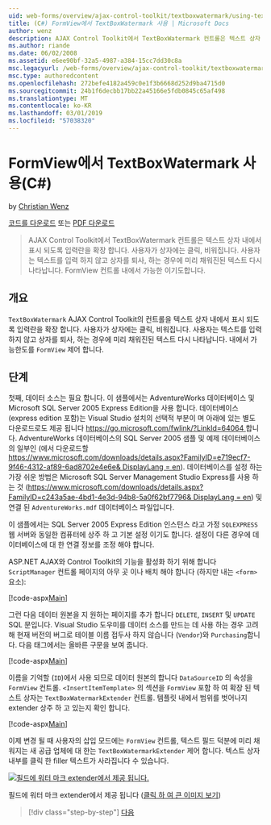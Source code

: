 ```yaml
---
uid: web-forms/overview/ajax-control-toolkit/textboxwatermark/using-textboxwatermark-in-a-formview-cs
title: (C#) FormView에서 TextBoxWatermark 사용 | Microsoft Docs
author: wenz
description: AJAX Control Toolkit에서 TextBoxWatermark 컨트롤은 텍스트 상자 내에서 표시 되도록 입력란을 확장 합니다. 상자에 사용자가 클릭 하 고 있나요...
ms.author: riande
ms.date: 06/02/2008
ms.assetid: e6ee90bf-32a5-4987-a384-15cc7dd30c8a
msc.legacyurl: /web-forms/overview/ajax-control-toolkit/textboxwatermark/using-textboxwatermark-in-a-formview-cs
msc.type: authoredcontent
ms.openlocfilehash: 272befe4182a459c0e1f3b6668d252d9ba4715d0
ms.sourcegitcommit: 24b1f6decbb17bb22a45166e5fdb0845c65af498
ms.translationtype: MT
ms.contentlocale: ko-KR
ms.lasthandoff: 03/01/2019
ms.locfileid: "57038320"
---
```

<a name="using-textboxwatermark-in-a-formview-c"></a>FormView에서 TextBoxWatermark 사용(C#)
====================
by [Christian Wenz](https://github.com/wenz)

[코드를 다운로드](http://download.microsoft.com/download/9/3/f/93f8daea-bebd-4821-833b-95205389c7d0/TextBoxWatermark1.cs.zip) 또는 [PDF 다운로드](http://download.microsoft.com/download/b/6/a/b6ae89ee-df69-4c87-9bfb-ad1eb2b23373/textboxwatermark1CS.pdf)

> AJAX Control Toolkit에서 TextBoxWatermark 컨트롤은 텍스트 상자 내에서 표시 되도록 입력란을 확장 합니다. 사용자가 상자에는 클릭, 비워집니다. 사용자는 텍스트를 입력 하지 않고 상자를 퇴사, 하는 경우에 미리 채워진된 텍스트 다시 나타납니다. FormView 컨트롤 내에서 가능한 이기도합니다.


## <a name="overview"></a>개요

`TextBoxWatermark` AJAX Control Toolkit의 컨트롤을 텍스트 상자 내에서 표시 되도록 입력란을 확장 합니다. 사용자가 상자에는 클릭, 비워집니다. 사용자는 텍스트를 입력 하지 않고 상자를 퇴사, 하는 경우에 미리 채워진된 텍스트 다시 나타납니다. 내에서 가능한도를 `FormView` 제어 합니다.

## <a name="steps"></a>단계

첫째, 데이터 소스는 필요 합니다. 이 샘플에서는 AdventureWorks 데이터베이스 및 Microsoft SQL Server 2005 Express Edition을 사용 합니다. 데이터베이스 (express edition 포함)는 Visual Studio 설치의 선택적 부분이 며 아래에 있는 별도 다운로드로도 제공 됩니다 [ https://go.microsoft.com/fwlink/?LinkId=64064 ](https://go.microsoft.com/fwlink/?LinkId=64064)합니다. AdventureWorks 데이터베이스의 SQL Server 2005 샘플 및 예제 데이터베이스의 일부인 (에서 다운로드할 [ https://www.microsoft.com/downloads/details.aspx?FamilyID=e719ecf7-9f46-4312-af89-6ad8702e4e6e&amp; DisplayLang = en](https://www.microsoft.com/downloads/details.aspx?FamilyID=e719ecf7-9f46-4312-af89-6ad8702e4e6e&amp;DisplayLang=en)). 데이터베이스를 설정 하는 가장 쉬운 방법은 Microsoft SQL Server Management Studio Express를 사용 하는 것 ([https://www.microsoft.com/downloads/details.aspx?FamilyID=c243a5ae-4bd1-4e3d-94b8-5a0f62bf7796&amp; DisplayLang = en](https://www.microsoft.com/downloads/details.aspx?FamilyID=c243a5ae-4bd1-4e3d-94b8-5a0f62bf7796&amp;DisplayLang=en)) 및 연결 된 `AdventureWorks.mdf` 데이터베이스 파일입니다.

이 샘플에서는 SQL Server 2005 Express Edition 인스턴스 라고 가정 `SQLEXPRESS` 웹 서버와 동일한 컴퓨터에 상주 하 고 기본 설정 이기도 합니다. 설정이 다른 경우에 데이터베이스에 대 한 연결 정보를 조정 해야 합니다.

ASP.NET AJAX와 Control Toolkit의 기능을 활성화 하기 위해 합니다 `ScriptManager` 컨트롤 페이지의 아무 곳 이나 배치 해야 합니다 (하지만 내는 `<form>` 요소):

[!code-aspx[Main](using-textboxwatermark-in-a-formview-cs/samples/sample1.aspx)]

그런 다음 데이터 원본을 지 원하는 페이지를 추가 합니다 `DELETE`, `INSERT` 및 `UPDATE` SQL 문입니다. Visual Studio 도우미를 데이터 소스를 만드는 데 사용 하는 경우 고려해 현재 버전의 버그로 테이블 이름 접두사 하지 않습니다 (`Vendor`)와 `Purchasing`합니다. 다음 태그에서는 올바른 구문을 보여 줍니다.

[!code-aspx[Main](using-textboxwatermark-in-a-formview-cs/samples/sample2.aspx)]

이름을 기억할 (`ID`)에서 사용 되므로 데이터 원본의 합니다 `DataSourceID` 의 속성을 `FormView` 컨트롤. `<InsertItemTemplate>` 의 섹션을 `FormView` 포함 하 여 확장 된 텍스트 상자는 `TextBoxWatermarkExtender` 컨트롤. 템플릿 내에서 범위를 벗어나지 extender 상주 하 고 있는지 확인 합니다.

[!code-aspx[Main](using-textboxwatermark-in-a-formview-cs/samples/sample3.aspx)]

이제 변경 될 때 사용자의 삽입 모드에는 `FormView` 컨트롤, 텍스트 필드 덕분에 미리 채워지는 새 공급 업체에 대 한는 `TextBoxWatermarkExtender` 제어 합니다. 텍스트 상자 내부를 클릭 한 filler 텍스트가 사라집니다 수 있습니다.


[![필드에 워터 마크 extender에서 제공 됩니다.](using-textboxwatermark-in-a-formview-cs/_static/image2.png)](using-textboxwatermark-in-a-formview-cs/_static/image1.png)

필드에 워터 마크 extender에서 제공 됩니다 ([클릭 하 여 큰 이미지 보기](using-textboxwatermark-in-a-formview-cs/_static/image3.png))

> [!div class="step-by-step"]
> [다음](using-textboxwatermark-with-validation-controls-cs.md)

